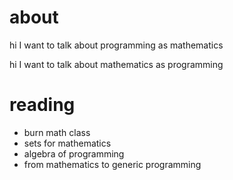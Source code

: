 # about

hi I want to talk about programming as mathematics

hi I want to talk about mathematics as programming


# reading

* burn math class
* sets for mathematics
* algebra of programming
* from mathematics to generic programming
